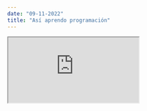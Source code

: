 ```yaml
---
date: "09-11-2022"
title: "Así aprendo programación"
---
```

<iframe src="https://www.youtube.com/embed/QRTPgU-81Ic" allowfullscreen></iframe>
